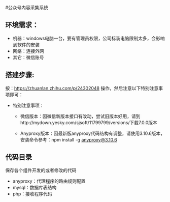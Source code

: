 #公众号内容采集系统

## 环境需求：
- 机器：windows电脑一台，要有管理员权限，公司标装电脑限制太多，会影响到软件的安装
- 网络：连接外网
- 其它：微信账号


## 搭建步骤:
按：https://zhuanlan.zhihu.com/p/24302048 操作，然后注意以下特别注意事项即可：

- 特别注意事项：

    - 微信版本：因微信新版本接口有改动，尝试旧版本好用，请到http://mydown.yesky.com/sjsoft/11799799/versions/下载7.0.0版本

    - Anyproxy版本：因最新版anyproxy代码结构有调整，请使用3.10.6版本，安装命令参考：npm install -g anyproxy@3.10.6


## 代码目录
保存各个组件开发的或者修改的代码
- anyproxy：代理程序的路由规则配置
- mysql：数据库表结构
- php：接收程序代码
